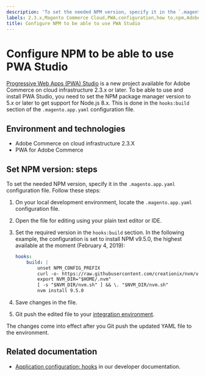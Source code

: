```yaml
---
description: 'To set the needed NPM version, specify it in the `.magento.app.yaml` configuration file. Follow these steps:'
labels: 2.3.x,Magento Commerce Cloud,PWA,configuration,how to,npm,Adobe Commerce,cloud infrastructure
title: Configure NPM to be able to use PWA Studio
---
```


# Configure NPM to be able to use PWA Studio

[Progressive Web Apps (PWA) Studio](https://magento.github.io/pwa-studio/) is a new project available for Adobe Commerce on cloud infrastructure 2.3.x or later. To be able to use and install PWA Studio, you need to set the NPM package manager version to 5.x or later to get support for Node.js 8.x. This is done in the `hooks:build` section of the `.magento.app.yaml` configuration file.

## Environment and technologies

* Adobe Commerce on cloud infrastructure 2.3.X
* PWA for Adobe Commerce

## Set NPM version: steps

To set the needed NPM version, specify it in the `.magento.app.yaml` configuration file. Follow these steps:

1. On your local development environment, locate the `.magento.app.yaml` configuration file.
1. Open the file for editing using your plain text editor or IDE.
1. Set the required version in the `hooks:build` section. In the following example, the configuration is set to install NPM v9.5.0, the highest available at the moment (February 4, 2019):

   ```yaml
   hooks:        
       build: |
           unset NPM_CONFIG_PREFIX
           curl -o- https://raw.githubusercontent.com/creationix/nvm/v0.33.8/install.sh | bash            
           export NVM_DIR="$HOME/.nvm"
           [ -s "$NVM_DIR/nvm.sh" ] && \. "$NVM_DIR/nvm.sh"            
           nvm install 9.5.0    
   ```    

1. Save changes in the file.
1. Git push the edited file to your [integration environment](https://support.magento.com/hc/en-us/articles/360043032152-Integration-Environment-enhancement-request-Pro-and-Starter).

The changes come into effect after you Git push the updated YAML file to the environment.

## Related documentation

* [Application configuration: hooks](https://devdocs.magento.com/guides/v2.2/cloud/project/project-conf-files_magento-app.html#hooks) in our developer documentation.